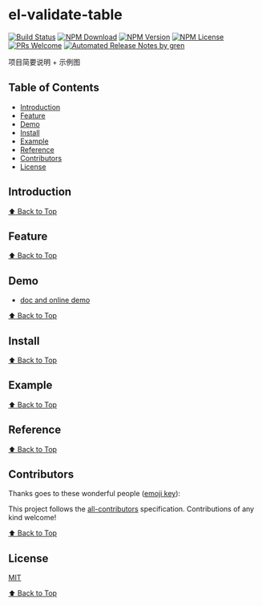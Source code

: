 # el-validate-table

[![Build Status](https://travis-ci.com/nemo/el-validate-table.svg?branch=master)](https://travis-ci.com/nemo/el-validate-table)
[![NPM Download](https://img.shields.io/npm/dm/@nemo/el-validate-table.svg)](https://www.npmjs.com/package/@nemo/el-validate-table)
[![NPM Version](https://img.shields.io/npm/v/@nemo/el-validate-table.svg)](https://www.npmjs.com/package/@nemo/el-validate-table)
[![NPM License](https://img.shields.io/npm/l/@nemo/el-validate-table.svg)](https://github.com/nemo/el-validate-table/blob/master/LICENSE)
[![PRs Welcome](https://img.shields.io/badge/PRs-welcome-brightgreen.svg)](https://github.com/nemo/el-validate-table/pulls)
[![Automated Release Notes by gren](https://img.shields.io/badge/%F0%9F%A4%96-release%20notes-00B2EE.svg)](https://github-tools.github.io/github-release-notes/)

项目简要说明 + 示例图

## Table of Contents

- [Introduction](#introduction)
- [Feature](#feature)
- [Demo](#demo)
- [Install](#install)
- [Example](#example)
- [Reference](#reference)
- [Contributors](#contributors)
- [License](#license)

## Introduction

[⬆ Back to Top](#table-of-contents)

## Feature

[⬆ Back to Top](#table-of-contents)

## Demo

* [doc and online demo](https://nemo.github.io/el-validate-table/)

[⬆ Back to Top](#table-of-contents)

## Install

[⬆ Back to Top](#table-of-contents)

## Example

[⬆ Back to Top](#table-of-contents)

## Reference

[⬆ Back to Top](#table-of-contents)

## Contributors

Thanks goes to these wonderful people ([emoji key](https://allcontributors.org/docs/en/emoji-key)):

<!-- ALL-CONTRIBUTORS-LIST:START - Do not remove or modify this section -->
<!-- prettier-ignore -->
<!-- ALL-CONTRIBUTORS-LIST:END -->

This project follows the [all-contributors](https://github.com/all-contributors/all-contributors) specification. Contributions of any kind welcome!

[⬆ Back to Top](#table-of-contents)

## License

[MIT](./LICENSE)

[⬆ Back to Top](#table-of-contents)
